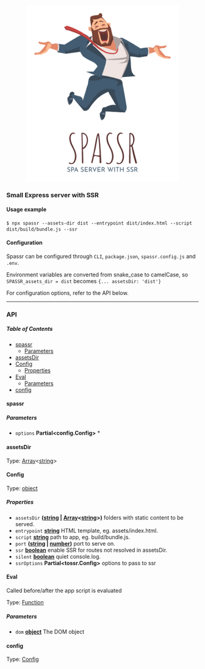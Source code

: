<div align="center">
    <img src="spassr.png" alt="routify" width="400" /><br>
</div>

### Small Express server with SSR

#### Usage example

    $ npx spassr --assets-dir dist --entrypoint dist/index.html --script dist/build/bundle.js --ssr

#### Configuration

Spassr can be configured through `CLI`, `package.json`, `spassr.config.js` and `.env`.

Environment variables are converted from snake_case to camelCase, so `SPASSR_assets_dir = dist` becomes `{... assetsDir: 'dist'}`

For configuration options, refer to the API below.

* * *

### API

<!-- Generated by documentation.js. Update this documentation by updating the source code. -->

##### Table of Contents

-   [spassr](#spassr)
    -   [Parameters](#parameters)
-   [assetsDir](#assetsdir)
-   [Config](#config)
    -   [Properties](#properties)
-   [Eval](#eval)
    -   [Parameters](#parameters-1)
-   [config](#config-1)

#### spassr

##### Parameters

-   `options` **Partial&lt;config.Config>** \*

#### assetsDir

Type: [Array](https://developer.mozilla.org/docs/Web/JavaScript/Reference/Global_Objects/Array)&lt;[string](https://developer.mozilla.org/docs/Web/JavaScript/Reference/Global_Objects/String)>

#### Config

Type: [object](https://developer.mozilla.org/docs/Web/JavaScript/Reference/Global_Objects/Object)

##### Properties

-   `assetsDir` **([string](https://developer.mozilla.org/docs/Web/JavaScript/Reference/Global_Objects/String) \| [Array](https://developer.mozilla.org/docs/Web/JavaScript/Reference/Global_Objects/Array)&lt;[string](https://developer.mozilla.org/docs/Web/JavaScript/Reference/Global_Objects/String)>)** folders with static content to be served.
-   `entrypoint` **[string](https://developer.mozilla.org/docs/Web/JavaScript/Reference/Global_Objects/String)** HTML template, eg. assets/index.html.
-   `script` **[string](https://developer.mozilla.org/docs/Web/JavaScript/Reference/Global_Objects/String)** path to app, eg. build/bundle.js.
-   `port` **([string](https://developer.mozilla.org/docs/Web/JavaScript/Reference/Global_Objects/String) \| [number](https://developer.mozilla.org/docs/Web/JavaScript/Reference/Global_Objects/Number))** port to serve on.
-   `ssr` **[boolean](https://developer.mozilla.org/docs/Web/JavaScript/Reference/Global_Objects/Boolean)** enable SSR for routes not resolved in assetsDir.
-   `silent` **[boolean](https://developer.mozilla.org/docs/Web/JavaScript/Reference/Global_Objects/Boolean)** quiet console.log.
-   `ssrOptions` **Partial&lt;tossr.Config>** options to pass to ssr

#### Eval

Called before/after the app script is evaluated

Type: [Function](https://developer.mozilla.org/docs/Web/JavaScript/Reference/Statements/function)

##### Parameters

-   `dom` **[object](https://developer.mozilla.org/docs/Web/JavaScript/Reference/Global_Objects/Object)** The DOM object

#### config

Type: [Config](#config)
